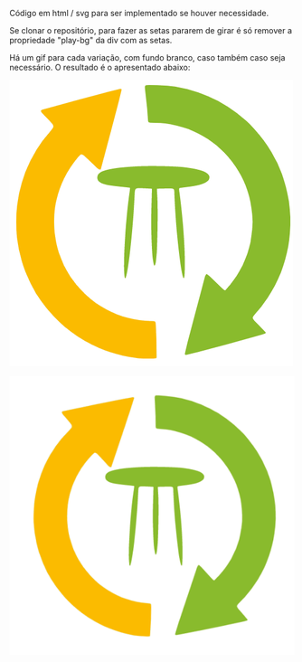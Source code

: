 Código em html / svg para ser implementado se houver necessidade.

Se clonar o repositório, para fazer as setas pararem de girar é só remover a propriedade "play-bg" da div com as setas.

Há um gif para cada variação, com fundo branco, caso também caso seja necessário. O resultado é o apresentado abaixo:

![](logo-animado.gif)

![](logo-animado-setas-animadas.gif)
